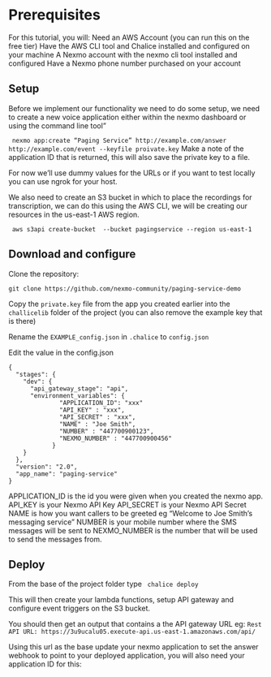 # Prerequisites
For this tutorial, you will:
Need an AWS Account (you can run this on the free tier)
Have the AWS CLI tool and Chalice installed and configured on your machine
A Nexmo account with the nexmo cli tool installed and configured
Have a Nexmo phone number purchased on your account

## Setup
Before we implement our functionality we need to do some setup, we need to create a new voice application either within the nexmo dashboard or using the command line tool”

` nexmo app:create “Paging Service” http://example.com/answer http://example.com/event --keyfile proivate.key`
Make a note of the application ID that is returned, this will also save the private key to a file.

For now we’ll use dummy values for the URLs or if you want to test locally you can use ngrok for your host.

We also need to create an S3 bucket in which to place the recordings for transcription, we can do this using the AWS CLI, we will be creating our resources in the us-east-1 AWS region.

` aws s3api create-bucket  --bucket pagingservice --region us-east-1`

## Download and configure

Clone the repository:

`git clone https://github.com/nexmo-community/paging-service-demo`

Copy the `private.key` file from the app you created earlier into the `challicelib` folder of the project (you can also remove the example key that is there)

Rename the `EXAMPLE_config.json` in `.chalice` to `config.json` 

Edit the value in the config.json


```
{
  "stages": {
    "dev": {
      "api_gateway_stage": "api",
      "environment_variables": {
              "APPLICATION_ID": "xxx"
              "API_KEY" : "xxx",
              "API_SECRET" : "xxx",
              "NAME" : "Joe Smith",
              "NUMBER" : "447700900123",
              "NEXMO_NUMBER" : "447700900456"
            }
    }
  },
  "version": "2.0",
  "app_name": "paging-service"
}
```
APPLICATION_ID is the id you were given when you created the nexmo app.
API_KEY is your Nexmo API Key
API_SECRET is your Nexmo API Secret
NAME is how you want callers to be greeted eg “Welcome to Joe Smith’s messaging service”
NUMBER is your mobile number where the SMS messages will be sent to 
NEXMO_NUMBER is the number that will be used to send the messages from.


## Deploy
From the base of the project folder type
` chalice deploy`

This will then create your lambda functions, setup API gateway and configure event triggers on the S3 bucket.

You should then get an output that contains a the API gateway URL eg:
`Rest API URL: https://3u9ucalu05.execute-api.us-east-1.amazonaws.com/api/`

Using this url as the base update your nexmo application to set the answer webhook to point to your deployed application, you will also need your application ID for this:

